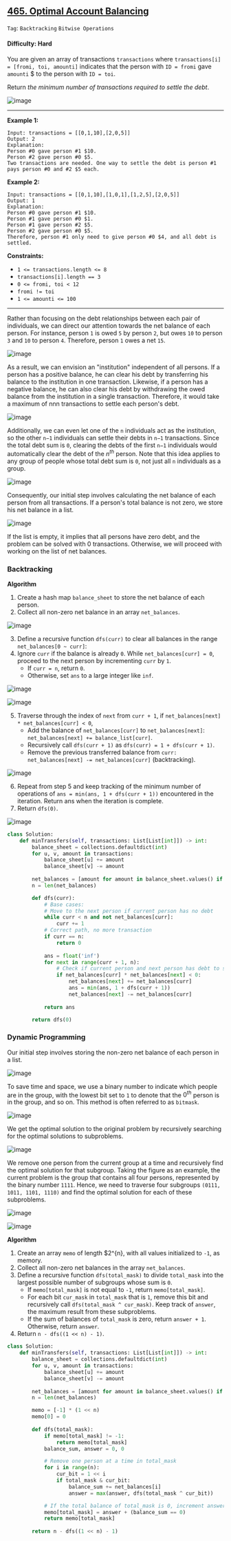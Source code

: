 ## [465. Optimal Account Balancing](https://leetcode.com/problems/optimal-account-balancing/)

```Tag```: ```Backtracking``` ```Bitwise Operations```

#### Difficulty: Hard

You are given an array of transactions ```transactions``` where ```transactions[i] = [fromi, toi, amounti]``` indicates that the person with ```ID = fromi``` gave ```amounti``` $ to the person with ```ID = toi```.

Return _the minimum number of transactions required to settle the debt_.

![image](https://github.com/quananhle/Python/assets/35042430/0e02bfb3-2a99-4c90-8b84-e6e89847f497)

---

__Example 1:__
```
Input: transactions = [[0,1,10],[2,0,5]]
Output: 2
Explanation:
Person #0 gave person #1 $10.
Person #2 gave person #0 $5.
Two transactions are needed. One way to settle the debt is person #1 pays person #0 and #2 $5 each.
```

__Example 2:__
```
Input: transactions = [[0,1,10],[1,0,1],[1,2,5],[2,0,5]]
Output: 1
Explanation:
Person #0 gave person #1 $10.
Person #1 gave person #0 $1.
Person #1 gave person #2 $5.
Person #2 gave person #0 $5.
Therefore, person #1 only need to give person #0 $4, and all debt is settled.
```

__Constraints:__

- ```1 <= transactions.length <= 8```
- ```transactions[i].length == 3```
- ```0 <= fromi, toi < 12```
- ```fromi != toi```
- ```1 <= amounti <= 100```

---

Rather than focusing on the debt relationships between each pair of individuals, we can direct our attention towards the net balance of each person. For instance, person ```1``` is owed ```5``` by person ```2```, but owes ```10``` to person ```3``` and ```10``` to person ```4```. Therefore, person ```1``` owes a net ```15```.

![image](https://leetcode.com/problems/optimal-account-balancing/Figures/465/1.png)

As a result, we can envision an "institution" independent of all persons. If a person has a positive balance, he can clear his debt by transferring his balance to the institution in one transaction. Likewise, if a person has a negative balance, he can also clear his debt by withdrawing the owed balance from the institution in a single transaction. Therefore, it would take a maximum of nnn transactions to settle each person's debt.

![image](https://leetcode.com/problems/optimal-account-balancing/Figures/465/2.png)

Additionally, we can even let one of the ```n``` individuals act as the institution, so the other ```n−1``` individuals can settle their debts in ```n−1``` transactions. Since the total debt sum is ```0```, clearing the debts of the first ```n−1``` individuals would automatically clear the debt of the $n^{th}$ person. Note that this idea applies to any group of people whose total debt sum is ```0```, not just all ```n``` individuals as a group.

![image](https://leetcode.com/problems/optimal-account-balancing/Figures/465/3.png)

Consequently, our initial step involves calculating the net balance of each person from all transactions. If a person's total balance is not zero, we store his net balance in a list.

![image](https://leetcode.com/problems/optimal-account-balancing/Figures/465/5.png)

If the list is empty, it implies that all persons have zero debt, and the problem can be solved with 0 transactions. Otherwise, we will proceed with working on the list of net balances.

### Backtracking

__Algorithm__

1. Create a hash map ```balance_sheet``` to store the net balance of each person.
2. Collect all non-zero net balance in an array ```net_balances```.

![image](https://leetcode.com/problems/optimal-account-balancing/Figures/465/6.png)

3. Define a recursive function ```dfs(curr)``` to clear all balances in the range ```net_balances[0 ~ curr]```:
4. Ignore ```curr``` if the balance is already ```0```. While ```net_balances[curr] = 0```, proceed to the next person by incrementing ```curr``` by ```1```.
    - If ```curr = n```, return ```0```.
    - Otherwise, set ```ans``` to a large integer like ```inf```.
  
![image](https://leetcode.com/problems/optimal-account-balancing/Figures/465/7.png)

![image](https://leetcode.com/problems/optimal-account-balancing/Figures/465/8.png)

5. Traverse through the index of ```next``` from ```curr + 1```, if ```net_balances[next] * net_balances[curr] < 0```,
    - Add the balance of ```net_balances[curr]``` to ```net_balances[next]```: ```net_balances[next] += balance_list[curr]```.
    - Recursively call ```dfs(curr + 1)``` as ```dfs(curr) = 1 + dfs(curr + 1)```.
    - Remove the previous transferred balance from ```curr: net_balances[next] -= net_balances[curr]``` (backtracking).
  
![image](https://leetcode.com/problems/optimal-account-balancing/Figures/465/9.png)

6. Repeat from step 5 and keep tracking of the minimum number of operations of ```ans = min(ans, 1 + dfs(curr + 1))``` encountered in the iteration. Return ans when the iteration is complete.
7. Return ```dfs(0)```.

![image](https://github.com/quananhle/Python/assets/35042430/bfad9d68-2f98-466c-8a06-6b839451206e)

```Python
class Solution:
    def minTransfers(self, transactions: List[List[int]]) -> int:
        balance_sheet = collections.defaultdict(int)
        for u, v, amount in transactions:
            balance_sheet[u] += amount
            balance_sheet[v] -= amount
        
        net_balances = [amount for amount in balance_sheet.values() if amount]
        n = len(net_balances)

        def dfs(curr):
            # Base cases: 
            # Move to the next person if current person has no debt
            while curr < n and not net_balances[curr]:
                curr += 1
            # Correct path, no more transaction
            if curr == n:
                return 0
            
            ans = float('inf')
            for next in range(curr + 1, n):
                # Check if current person and next person has debt to settle
                if net_balances[curr] * net_balances[next] < 0:
                    net_balances[next] += net_balances[curr]
                    ans = min(ans, 1 + dfs(curr + 1))
                    net_balances[next] -= net_balances[curr]
                
            return ans

        return dfs(0)
```

### Dynamic Programming

Our initial step involves storing the non-zero net balance of each person in a list.

![image](https://leetcode.com/problems/optimal-account-balancing/Figures/465/td1.png)

To save time and space, we use a binary number to indicate which people are in the group, with the lowest bit set to ```1``` to denote that the $0^{th}$ person is in the group, and so on. This method is often referred to as ```bitmask```.

![image](https://leetcode.com/problems/optimal-account-balancing/Figures/465/td2.png)

We get the optimal solution to the original problem by recursively searching for the optimal solutions to subproblems.

![image](https://leetcode.com/problems/optimal-account-balancing/Figures/465/td3.png)

We remove one person from the current group at a time and recursively find the optimal solution for that subgroup. Taking the figure as an example, the current problem is the group that contains all four persons, represented by the binary number ```1111```. Hence, we need to traverse four subgroups ```(0111, 1011, 1101, 1110)``` and find the optimal solution for each of these subproblems.

![image](https://leetcode.com/problems/optimal-account-balancing/Figures/465/td4.png)

![image](https://leetcode.com/problems/optimal-account-balancing/Figures/465/td5.png)

__Algorithm__

1. Create an array ```memo``` of length $2^{n}, with all values initialized to ```-1```, as memory.
2. Collect all non-zero net balances in the array ```net_balances```.
3. Define a recursive function ```dfs(total_mask)``` to divide ```total_mask``` into the largest possible number of subgroups whose sum is ```0```.
    - If ```memo[total_mask]``` is not equal to ```-1```, return ```memo[total_mask]```.
    - For each bit ```cur_mask``` in ```total_mask``` that is ```1```, remove this bit and recursively call ```dfs(total_mask ^ cur_mask)```. Keep track of ```answer```, the maximum result from these subproblems.
    - If the sum of balances of ```total_mask``` is zero, return ```answer + 1```. Otherwise, return ```answer```.
4. Return ```n - dfs((1 << n) - 1)```.

```Python
class Solution:
    def minTransfers(self, transactions: List[List[int]]) -> int:
        balance_sheet = collections.defaultdict(int)
        for u, v, amount in transactions:
            balance_sheet[u] += amount
            balance_sheet[v] -= amount
        
        net_balances = [amount for amount in balance_sheet.values() if amount]
        n = len(net_balances)

        memo = [-1] * (1 << n)
        memo[0] = 0
        
        def dfs(total_mask):
            if memo[total_mask] != -1:
                return memo[total_mask]
            balance_sum, answer = 0, 0

            # Remove one person at a time in total_mask
            for i in range(n):
                cur_bit = 1 << i
                if total_mask & cur_bit:
                    balance_sum += net_balances[i]
                    answer = max(answer, dfs(total_mask ^ cur_bit))

            # If the total balance of total_mask is 0, increment answer by 1.
            memo[total_mask] = answer + (balance_sum == 0)
            return memo[total_mask]
        
        return n - dfs((1 << n) - 1)
```
